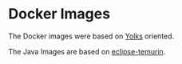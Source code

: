 # Docker Images

The Docker images were based on [Yolks](https://github.com/pterodactyl/yolks/tree/master) oriented.

The Java Images are based
on [eclipse-temurin](https://github.com/docker-library/repo-info/tree/master/repos/eclipse-temurin/local).